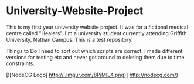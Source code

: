 # University-Website-Project
This is my first year university website project. It was for a fictional medical centre called "Healers".
I'm a university student currently attending Griffith University, Nathan Campus.
This is a test repository.

Things to Do
I need to sort out which scripts are correct.
I made different versions for testing etc and never got around to deleting them due to time constraints.

[![NodeCG Logo] http://i.imgur.com/8PjMIL4.png)] http://nodecg.com/)

